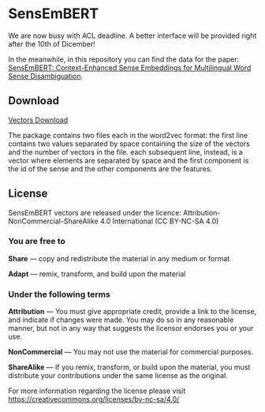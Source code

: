 # SensEmBERT

We are now busy with ACL deadline. A better interface will be 
provided right after the 10th of Dicember!

In the meanwhile, in this repository you can find the data for the paper: [SensEmBERT: Context-Enhanced Sense Embeddings for Multilingual Word Sense Disambiguation](https://pasinit.github.io/papers/scarlini_etal_aaai2020.pdf).

## Download
[Vectors Download](https://drive.google.com/drive/folders/1DV6m4A6LbHpxgk932B7t0qOkdNAHHR7r?usp=sharing)

The package contains two files each in the word2vec format: 
the first line contains two values separated by space containing the size of the vectors and the number of vectors in the file.
each subsequent line, instead, is a vector where elements are separated by space and the first component is the id of the sense and the other components are the features.

## License
SensEmBERT vectors are released under the licence:
Attribution-NonCommercial-ShareAlike 4.0 International (CC BY-NC-SA 4.0)

### You are free to

**Share** — copy and redistribute the material in any medium or format

**Adapt** — remix, transform, and build upon the material

### Under the following terms

**Attribution** — You must give appropriate credit, provide a link to the license, and indicate if changes were made. You may do so in any reasonable manner, but not in any way that suggests the licensor endorses you or your use.

**NonCommercial** — You may not use the material for commercial purposes.

**ShareAlike** — If you remix, transform, or build upon the material, you must distribute your contributions under the same license as the original.

For more information regarding the license please visit https://creativecommons.org/licenses/by-nc-sa/4.0/
